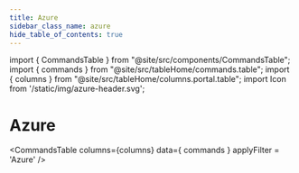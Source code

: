 ```yaml
---
title: Azure
sidebar_class_name: azure
hide_table_of_contents: true
---
```

import { CommandsTable } from "@site/src/components/CommandsTable";
import { commands } from "@site/src/tableHome/commands.table";
import { columns } from "@site/src/tableHome/columns.portal.table";
import Icon from '/static/img/azure-header.svg';

# <Icon/> Azure

<CommandsTable
columns={columns}
data={ commands }
applyFilter = 'Azure'
/>
